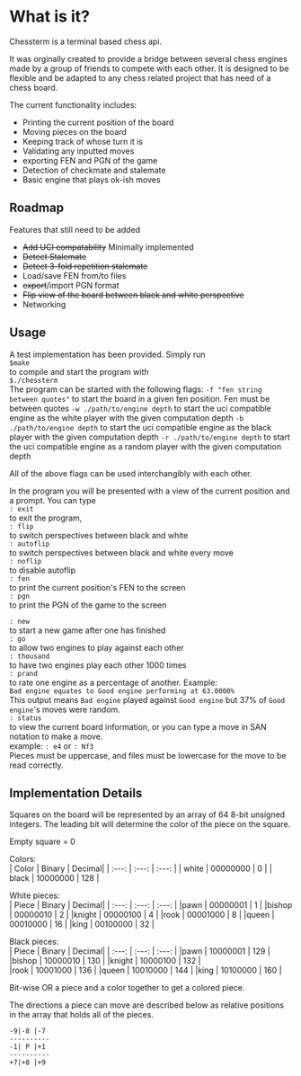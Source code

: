 # What is it?
Chessterm is a terminal based chess api. 

It was orginally created to provide a bridge between several chess engines made
by a group of friends to compete with each other. It is designed to be flexible
and be adapted to any chess related project that has need of a chess board.

The current functionality includes:
 - Printing the current position of the board
 - Moving pieces on the board
 - Keeping track of whose turn it is
 - Validating any inputted moves
 - exporting FEN and PGN of the game
 - Detection of checkmate and stalemate
 - Basic engine that plays ok-ish moves
## Roadmap
Features that still need to be added
 - ~~Add UCI compatability~~ Minimally implemented
 - ~~Detect Stalemate~~
 - ~~Detect 3-fold repetition stalemate~~
 - Load/save FEN from/to files
 - ~~export~~/import PGN format
 - ~~Flip view of the board between black and white perspective~~
 - Networking
## Usage
A test implementation has been provided. Simply run  
`$make`  
to compile and start
the program with  
`$./chessterm`  
The program can be started with the following flags:
`-f "fen string between quotes"`
to start the board in a given fen position. Fen must be between quotes
`-w ./path/to/engine depth`
to start the uci compatible engine as the white player with the given 
computation depth
`-b ./path/to/engine depth`
to start the uci compatible engine as the black player with the given 
computation depth
`-r ./path/to/engine depth`
to start the uci compatible engine as a random player with the given 
computation depth

All of the above flags can be used interchangibly with each other.

In the program you will be presented with a view of the current position and
a prompt. You can type  
`: exit`  
to exit the program,  
`: flip`  
to switch perspectives between black and white  
`: autoflip`  
to switch perspectives between black and white every move  
`: noflip`  
to disable autoflip  
`: fen`  
to print the current position's FEN to the screen  
`: pgn`   
to print the PGN of the game to the screen  

`: new`  
to start a new game after one has finished  
`: go`   
to allow two engines to play against each other  
`: thousand`  
to have two engines play each other 1000 times  
`: prand`  
to rate one engine as a percentage of another. Example:  
`Bad engine equates to Good engine performing at 63.0000%`  
This output means `Bad engine` played against `Good engine` but 37% of `Good engine`'s moves were random.  
`: status`  
to view the current board information, or you can type a move in SAN notation 
to make a move.  
example: `: e4` or `: Nf3`  
Pieces must be uppercase, and files must be lowercase for the move to be read
correctly.

## Implementation Details
Squares on the board will be represented by an array of 64 8-bit unsigned 
integers.  The leading bit will determine the color of the piece on the square.

Empty square = 0  

Colors:    
| Color     | Binary    | Decimal|
| :---:     | :---:     | :---:  |
| white     | 00000000  | 0      |
| black     | 10000000  | 128    |

White pieces:  
| Piece     | Binary    | Decimal|
| :---:     | :---:     | :---:  |
|pawn       | 00000001  | 1      |
|bishop     | 00000010  | 2      | 
|knight     | 00000100  | 4      |
|rook       | 00001000  | 8      |
|queen      | 00010000  | 16     | 
|king       | 00100000  | 32     | 

Black pieces:  
| Piece     | Binary    | Decimal|
| :---:     | :---:     | :---:  |
|pawn       | 10000001  | 129    | 
|bishop     | 10000010  | 130    | 
|knight     | 10000100  | 132    |    
|rook       | 10001000  | 136    | 
|queen      | 10010000  | 144    | 
|king       | 10100000  | 160    | 

Bit-wise OR a piece and a color together to get a colored piece.

The directions a piece can move are described below as relative positions in
the array that holds all of the pieces.

    -9|-8 |-7
    ----------
    -1| P |+1  
    ----------  
    +7|+8 |+9

